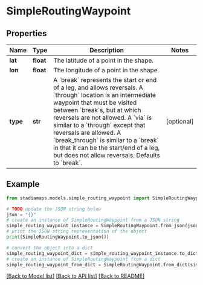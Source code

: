 # SimpleRoutingWaypoint


## Properties

Name | Type | Description | Notes
------------ | ------------- | ------------- | -------------
**lat** | **float** | The latitude of a point in the shape. | 
**lon** | **float** | The longitude of a point in the shape. | 
**type** | **str** | A &#x60;break&#x60; represents the start or end of a leg, and allows reversals. A &#x60;through&#x60; location is an intermediate waypoint that must be visited between &#x60;break&#x60;s, but at which reversals are not allowed. A &#x60;via&#x60; is similar to a &#x60;through&#x60; except that reversals are allowed. A &#x60;break_through&#x60; is similar to a &#x60;break&#x60; in that it can be the start/end of a leg, but does not allow reversals. Defaults to &#x60;break&#x60;. | [optional] 

## Example

```python
from stadiamaps.models.simple_routing_waypoint import SimpleRoutingWaypoint

# TODO update the JSON string below
json = "{}"
# create an instance of SimpleRoutingWaypoint from a JSON string
simple_routing_waypoint_instance = SimpleRoutingWaypoint.from_json(json)
# print the JSON string representation of the object
print(SimpleRoutingWaypoint.to_json())

# convert the object into a dict
simple_routing_waypoint_dict = simple_routing_waypoint_instance.to_dict()
# create an instance of SimpleRoutingWaypoint from a dict
simple_routing_waypoint_from_dict = SimpleRoutingWaypoint.from_dict(simple_routing_waypoint_dict)
```
[[Back to Model list]](../README.md#documentation-for-models) [[Back to API list]](../README.md#documentation-for-api-endpoints) [[Back to README]](../README.md)


